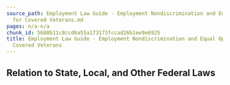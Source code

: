 ```yaml
---
source_path: Employment Law Guide - Employment Nondiscrimination and Equal Opportunity
  for Covered Veterans.md
pages: n/a-n/a
chunk_id: 5608b11c8ccd6a55a173173fccad26b1ee9e6925
title: Employment Law Guide - Employment Nondiscrimination and Equal Opportunity for
  Covered Veterans
---
```

## Relation to State, Local, and Other Federal Laws
